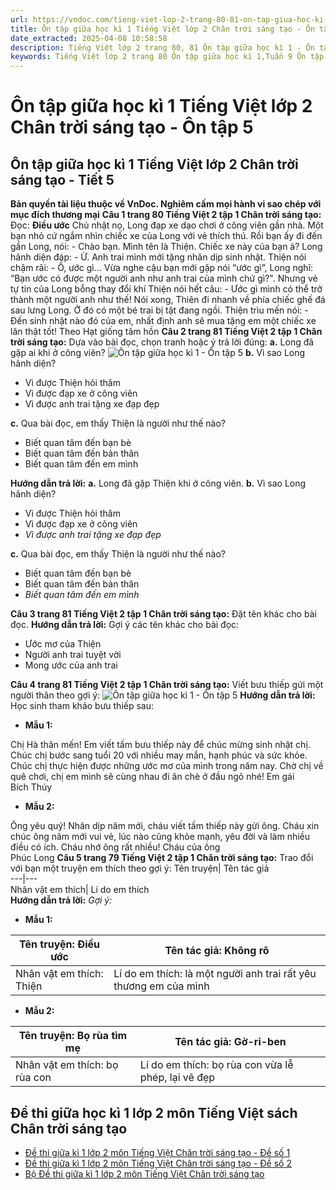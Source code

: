 ```yaml
---
url: https://vndoc.com/tieng-viet-lop-2-trang-80-81-on-tap-giua-hoc-ki-1-on-tap-5-238780
title: Ôn tập giữa học kì 1 Tiếng Việt lớp 2 Chân trời sáng tạo - Ôn tập 5 - VnDoc.com
date_extracted: 2025-04-08 10:58:58
description: Tiếng Việt lớp 2 trang 80, 81 Ôn tập giữa học kì 1 - Ôn tập 5 được biên soạn nhằm giúp các em HS đạt kết quả tốt trong quá trình làm bài tập và học tập môn Tiếng Việt lớp 2.
keywords: Tiếng Việt lớp 2 trang 80 Ôn tập giữa học kì 1,Tuần 9 Ôn tập giữa học kì 1,Ôn tập giữa học kì 1,ôn tập 5,tiếng việt 2 tuần 9,tiếng việt 2,tiếng việt lớp 2,sách tiếng việt 2,sách tiếng việt lớp 2,bài tập tiếng việt lớp 2,tiếng việt lớp 2 tập 1,học tiếng việt chân trời sáng tạo,chân trời sáng tạo,tiếng việt lớp 2 chân trời,tiếng việt chân trời sáng tạo
---
```


# Ôn tập giữa học kì 1 Tiếng Việt lớp 2 Chân trời sáng tạo - Ôn tập 5
## **Ôn tập giữa học kì 1 Tiếng Việt lớp 2 Chân trời sáng tạo - Tiết 5**
**Bản quyền tài liệu thuộc về VnDoc. Nghiêm cấm mọi hành vi sao chép với mục đích thương mại**
**Câu 1 trang 80 Tiếng Việt 2 tập 1 Chân trời sáng tạo:** Đọc:
**Điều ước**
Chủ nhật nọ, Long đạp xe dạo chơi ở công viên gần nhà. Một bạn nhỏ cứ ngắm nhìn chiếc xe của Long với vẻ thích thú. Rồi bạn ấy đi đến gần Long, nói:
\- Chào bạn. Mình tên là Thiện. Chiếc xe này của bạn à?
Long hãnh diện đáp:
\- Ừ. Anh trai mình mới tặng nhân dịp sinh nhật.
Thiện nói chậm rãi:
\- Ồ, ước gì...
Vừa nghe cậu bạn mới gặp nói “ước gì”, Long nghĩ: “Bạn ước có được một người anh như anh trai của mình chứ gì?". Nhưng vẻ tự tin của Long bỗng thay đổi khí Thiện nói hết câu:
\- Ước gì mình có thể trở thành một người anh như thế\!
Nói xong, Thiên đi nhanh về phía chiếc ghế đá sau lưng Long. Ở đó có một bé trai bị tật đang ngồi. Thiện trìu mến nói:
\- Đến sinh nhật nào đó của em, nhất định anh sẽ mua tặng em một chiếc xe lăn thật tốt\!
Theo Hạt giống tâm hồn
**Câu 2 trang 81 Tiếng Việt 2 tập 1 Chân trời sáng tạo:** Dựa vào bài đọc, chọn tranh hoặc ý trả lời đúng:
**a.** Long đã gặp ai khi ở công viên?
![Ôn tập giữa học kì 1 - Ôn tập 5](https://i.vdoc.vn/data/image/2021/07/27/tieng-viet-lop-2-trang-80-81-on-tap-giua-hoc-ki-1-on-tap-5-5.jpg)
**b.** Vì sao Long hãnh diện?
  * Vì được Thiện hỏi thăm
  * Vì được đạp xe ở công viên
  * Vì được anh trai tặng xe đạp đẹp

**c.** Qua bài đọc, em thấy Thiện là người như thế nào?
  * Biết quan tâm đến bạn bè
  * Biết quan tâm đến bản thân
  * Biết quan tâm đến em mình

**Hướng dẫn trả lời:**
**a.** Long đã gặp Thiện khi ở công viên.
**b.** Vì sao Long hãnh diện?
  * Vì được Thiện hỏi thăm
  * Vì được đạp xe ở công viên
  *  _Vì được anh trai tặng xe đạp đẹp_

**c.** Qua bài đọc, em thấy Thiện là người như thế nào?
  * Biết quan tâm đến bạn bè
  * Biết quan tâm đến bản thân
  *  _Biết quan tâm đến em mình_

**Câu 3 trang 81 Tiếng Việt 2 tập 1 Chân trời sáng tạo:** Đặt tên khác cho bài đọc.
**Hướng dẫn trả lời:**
Gợi ý các tên khác cho bài đọc:
  * Ước mơ của Thiện
  * Người anh trai tuyệt vời
  * Mong ước của anh trai

**Câu 4 trang 81 Tiếng Việt 2 tập 1 Chân trời sáng tạo:** Viết bưu thiếp gửi một người thân theo gợi ý:
![Ôn tập giữa học kì 1 - Ôn tập 5](https://i.vdoc.vn/data/image/2021/07/27/tieng-viet-lop-2-trang-80-81-on-tap-giua-hoc-ki-1-on-tap-5-2.jpg)
**Hướng dẫn trả lời:**
Học sinh tham khảo bưu thiếp sau:
  * **Mẫu 1:**

Chị Hà thân mến\!
Em viết tấm bưu thiếp này để chúc mừng sinh nhật chị. Chúc chị bước sang tuổi 20 với nhiều may mắn, hạnh phúc và sức khỏe. Chúc chị thực hiện được những ước mơ của mình trong năm nay. Chờ chị về quê chơi, chị em mình sẽ cùng nhau đi ăn chè ở đầu ngõ nhé\!
Em gái  
Bích Thúy
  * **Mẫu 2:**

Ông yêu quý\!
Nhân dịp năm mới, cháu viết tấm thiếp này gửi ông. Cháu xin chúc ông năm mới vui vẻ, lúc nào cũng khỏe mạnh, yêu đời và làm nhiều điều có ích. Cháu nhớ ông rất nhiều\!
Cháu của ông  
Phúc Long
**Câu 5 trang 79 Tiếng Việt 2 tập 1 Chân trời sáng tạo:** Trao đổi với bạn một truyện em thích theo gợi ý:
Tên truyện| Tên tác giả  
---|---  
Nhân vật em thích| Lí do em thích  
**Hướng dẫn trả lời:**
_Gợi ý:_
  * **Mẫu 1:**

Tên truyện: Điều ước| Tên tác giả: Không rõ  
---|---  
Nhân vật em thích: Thiện| Lí do em thích: là một người anh trai rất yêu thương em của mình  
  * **Mẫu 2:**

Tên truyện: Bọ rùa tìm mẹ| Tên tác giả: Gờ-ri-ben  
---|---  
Nhân vật em thích: bọ rùa con| Lí do em thích: bọ rùa con vừa lễ phép, lại vẽ đẹp  
## **Đề thi giữa học kì 1 lớp 2 môn Tiếng Việt sách Chân trời sáng tạo**
  * [Đề thi giữa kì 1 lớp 2 môn Tiếng Việt Chân trời sáng tạo - Đề số 1](<https://vndoc.com/de-thi-giua-ki-1-lop-2-mon-tieng-viet-chan-troi-sang-tao-de-so-1-330398>)
  * [Đề thi giữa kì 1 lớp 2 môn Tiếng Việt Chân trời sáng tạo - Đề số 2](<https://vndoc.com/de-thi-giua-ki-1-lop-2-mon-tieng-viet-sach-chan-troi-sang-tao-246703>)
  * [Bộ Đề thi giữa kì 1 lớp 2 môn Tiếng Việt Chân trời sáng tạo](<https://vndoc.com/bo-de-thi-giua-ki-1-lop-2-mon-tieng-viet-chan-troi-sang-tao-330410>)

